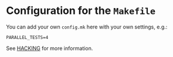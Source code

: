 Configuration for the `Makefile`
================================

You can add your own `config.mk` here with your own settings, e.g.:
```
PARALLEL_TESTS=4
```
See [HACKING](../HACKING.md) for more information.
